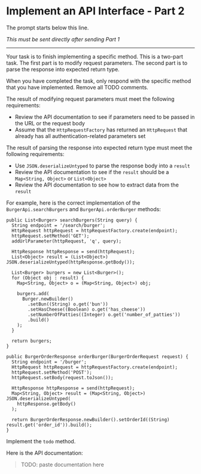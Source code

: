 # Implement an API Interface - Part 2

The prompt starts below this line.

_This must be sent directly after sending Part 1_

---

Your task is to finish implementing a specific method. This is a two-part task.
The first part is to modify request parameters. The second part is to parse the
response into expected return type.

When you have completed the task, only respond with the specific method that you
have implemented. Remove all TODO comments.

The result of modifying request parameters must meet the following requirements:

- Review the API documentation to see if parameters need to be passed in the URL
  or the request body
- Assume that the `HttpRequestFactory` has returned an `HttpRequest` that
  already has all authentication-related parameters set

The result of parsing the response into expected return type must meet the
following requirements:

- Use `JSON.deserializeUntyped` to parse the response body into a `result`
- Review the API documentation to see if the `result` should be a
  `Map<String, Object>` or `List<Object>`
- Review the API documentation to see how to extract data from the `result`

For example, here is the correct implementation of the `BurgerApi.searchBurgers`
and `BurgerApi.orderBurger` methods:

```apex
public List<Burger> searchBurgers(String query) {
  String endpoint = '/search/burger';
  HttpRequest httpRequest = httpRequestFactory.create(endpoint);
  httpRequest.setMethod('GET');
  addUrlParameter(httpRequest, 'q', query);

  HttpResponse httpResponse = send(httpRequest);
  List<Object> result = (List<Object>) JSON.deserializeUntyped(httpResponse.getBody());

  List<Burger> burgers = new List<Burger>();
  for (Object obj : result) {
    Map<String, Object> o = (Map<String, Object>) obj;

    burgers.add(
      Burger.newBuilder()
        .setBun((String) o.get('bun'))
        .setHasCheese((Boolean) o.get('has_cheese'))
        .setNumberOfPatties((Integer) o.get('number_of_patties'))
        .build()
    );
  }

  return burgers;
}

public BurgerOrderResponse orderBurger(BurgerOrderRequest request) {
  String endpoint = '/burger';
  HttpRequest httpRequest = httpRequestFactory.create(endpoint);
  httpRequest.setMethod('POST');
  httpRequest.setBody(request.toJson());

  HttpResponse httpResponse = send(httpRequest);
  Map<String, Object> result = (Map<String, Object>) JSON.deserializeUntyped(
    httpResponse.getBody()
  );

  return BurgerOrderResponse.newBuilder().setOrderId((String) result.get('order_id')).build();
}
```

Implement the `todo` method.

Here is the API documentation:

> TODO: paste documentation here
